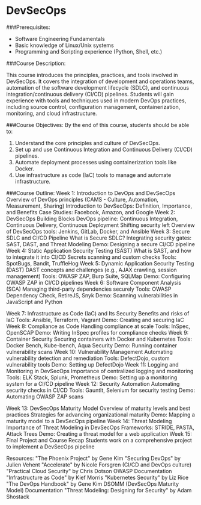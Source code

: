 # DevSecOps

###Prerequisites:
 - Software Engineering Fundamentals
 - Basic knowledge of Linux/Unix systems
 - Programming and Scripting experience (Python, Shell, etc.)

###Course Description:

This course introduces the principles, practices, and tools involved in DevSecOps. It covers the integration of development and operations teams, automation of the software development lifecycle (SDLC), and continuous integration/continuous delivery (CI/CD) pipelines. Students will gain experience with tools and techniques used in modern DevOps practices, including source control, configuration management, containerization, monitoring, and cloud infrastructure.

###Course Objectives:
By the end of this course, students should be able to:
1. Understand the core principles and culture of DevSecOps.
2. Set up and use Continuous Integration and Continuous Delivery (CI/CD) pipelines.
3. Automate deployment processes using containerization tools like Docker.
4. Use infrastructure as code (IaC) tools to manage and automate infrastructure.


###Course Outline:
Week 1: Introduction to DevOps and DevSecOps
Overview of DevOps principles (CAMS - Culture, Automation, Measurement, Sharing)
Introduction to DevSecOps: Definition, Importance, and Benefits
Case Studies: Facebook, Amazon, and Google
Week 2: DevSecOps Building Blocks
DevOps pipeline: Continuous Integration, Continuous Delivery, Continuous Deployment
Shifting security left
Overview of DevSecOps tools: Jenkins, GitLab, Docker, and Ansible
Week 3: Secure SDLC and CI/CD Pipeline
What is Secure SDLC?
Integrating security gates: SAST, DAST, and Threat Modeling
Demo: Designing a secure CI/CD pipeline
Week 4: Static Application Security Testing (SAST)
What is SAST, and how to integrate it into CI/CD
Secrets scanning and custom checks
Tools: SpotBugs, Bandit, TruffleHog
Week 5: Dynamic Application Security Testing (DAST)
DAST concepts and challenges (e.g., AJAX crawling, session management)
Tools: OWASP ZAP, Burp Suite, SQLMap
Demo: Configuring OWASP ZAP in CI/CD pipelines
Week 6: Software Component Analysis (SCA)
Managing third-party dependencies securely
Tools: OWASP Dependency Check, RetireJS, Snyk
Demo: Scanning vulnerabilities in JavaScript and Python

Week 7: Infrastructure as Code (IaC) and Its Security
Benefits and risks of IaC
Tools: Ansible, Terraform, Vagrant
Demo: Creating and securing IaC
Week 8: Compliance as Code
Handling compliance at scale
Tools: InSpec, OpenSCAP
Demo: Writing InSpec profiles for compliance checks
Week 9: Container Security
Securing containers with Docker and Kubernetes
Tools: Docker Bench, Kube-bench, Aqua Security
Demo: Running container vulnerability scans
Week 10: Vulnerability Management
Automating vulnerability detection and remediation
Tools: DefectDojo, custom vulnerability tools
Demo: Setting up DefectDojo
Week 11: Logging and Monitoring in DevSecOps
Importance of centralized logging and monitoring
Tools: ELK Stack, Splunk, Prometheus
Demo: Setting up a monitoring system for a CI/CD pipeline
Week 12: Security Automation
Automating security checks in CI/CD
Tools: Gauntlt, Selenium for security testing
Demo: Automating OWASP ZAP scans


Week 13: DevSecOps Maturity Model
Overview of maturity levels and best practices
Strategies for advancing organizational maturity
Demo: Mapping a maturity model to a DevSecOps pipeline
Week 14: Threat Modeling
Importance of Threat Modeling in DevSecOps
Frameworks: STRIDE, PASTA, Attack Trees
Demo: Creating a threat model for a web application
Week 15: Final Project and Course Recap
Students work on a comprehensive project to implement a DevSecOps pipeline

Resources:
"The Phoenix Project" by Gene Kim 
"Securing DevOps" by Julien Vehent 
"Accelerate" by Nicole Forsgren (CI/CD and DevOps culture)
"Practical Cloud Security" by Chris Dotson
OWASP Documentation
"Infrastructure as Code" by Kief Morris
"Kubernetes Security" by Liz Rice
"The DevOps Handbook" by Gene Kim
DSOMM (DevSecOps Maturity Model) Documentation
"Threat Modeling: Designing for Security" by Adam Shostack
